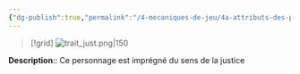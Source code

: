 ```yaml
---
{"dg-publish":true,"permalink":"/4-mecaniques-de-jeu/4a-attributs-des-personnages/traits-de-caractere/juste/"}
---
```


>[!grid] 
>![trait_just.png|150](/img/user/Z.%20Ressources/Traits_images/Trait_just.png)

**Description**:: Ce personnage est imprégné du sens de la justice





